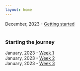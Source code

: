 ```yaml
---
layout: home
---
```


December, 2023 - [Getting started](/devlog/setup-logs)<br><br>

### Starting the journey

January, 2023 - [Week 1](/devlog/jan24-week-1)<br>
January, 2023 - [Week 2](/devlog/jan24-week-2)<br>
January, 2023 - [Week 3](/devlog/jan24-week-3)<br>
